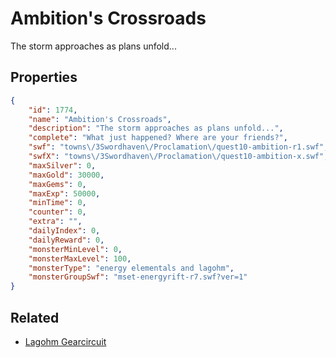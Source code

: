 # Ambition's Crossroads

The storm approaches as plans unfold...

## Properties

```json
{
    "id": 1774,
    "name": "Ambition's Crossroads",
    "description": "The storm approaches as plans unfold...",
    "complete": "What just happened? Where are your friends?",
    "swf": "towns\/3Swordhaven\/Proclamation\/quest10-ambition-r1.swf",
    "swfX": "towns\/3Swordhaven\/Proclamation\/quest10-ambition-x.swf",
    "maxSilver": 0,
    "maxGold": 30000,
    "maxGems": 0,
    "maxExp": 50000,
    "minTime": 0,
    "counter": 0,
    "extra": "",
    "dailyIndex": 0,
    "dailyReward": 0,
    "monsterMinLevel": 0,
    "monsterMaxLevel": 100,
    "monsterType": "energy elementals and lagohm",
    "monsterGroupSwf": "mset-energyrift-r7.swf?ver=1"
}
```

## Related

- [Lagohm Gearcircuit](../items/20085-lagohm-gearcircuit.md)


